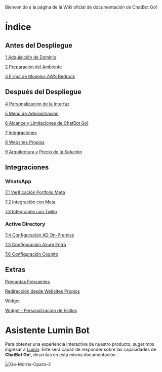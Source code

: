Bienvenido a la página de la Wiki oficial de documentación de ChatBot Go!  

# Índice
## Antes del Despliegue
[1 Adquisición de Dominio](https://github.com/morrisopazo/chatbot-go-docs/wiki/1-Adquisici%C3%B3n-de-Dominio)

[2 Preparación del Ambiente](https://github.com/morrisopazo/chatbot-go-docs/wiki/2-Preparaci%C3%B3n-del-Ambiente)

[3 Firma de Modelos AWS Bedrock](https://github.com/morrisopazo/chatbot-go-docs/wiki/3-Firma-de-Modelos-AWS-Bedrock)

## Después del Despliegue
[4 Personalización de la Interfaz](https://github.com/morrisopazo/chatbot-go-docs/wiki/4-Personalizaci%C3%B3n-de-la-Interfaz)

[5 Menú de Administración](https://github.com/morrisopazo/chatbot-go-docs/wiki/5-Men%C3%BA-de-Administraci%C3%B3n)

[6 Alcance y Limitaciones de ChatBot Go!](https://github.com/morrisopazo/chatbot-go-docs/wiki/6-Alcance-y-Limitaciones-de-Chatbot-Go!)

[7 Integraciones](https://github.com/morrisopazo/chatbot-go-docs/wiki/7-Integraciones)

[8 Websites Propios](https://github.com/morrisopazo/chatbot-go-docs/wiki/8-Websites-Propios)

[9 Arquitectura y Precio de la Solución](https://github.com/morrisopazo/chatbot-go-docs/wiki/9-Arquitectura-y-Precio-de-la-Soluci%C3%B3n)

## Integraciones
### WhatsApp
[7.1 Verificación Portfolio Meta](https://github.com/morrisopazo/chatbot-go-docs/wiki/7.1-Whatsapp-%E2%80%90-Verificaci%C3%B3n-Portfolio-Meta)

[7.2 Integración con Meta](https://github.com/morrisopazo/chatbot-go-docs/wiki/7.2-WhatsApp-%E2%80%90-Integraci%C3%B3n-Meta)

[7.3 Integración con Twilio](https://github.com/morrisopazo/chatbot-go-docs/wiki/7.3-WhatsApp-%E2%80%90-Integraci%C3%B3n-Twilio)

### Active Directory
[7.4 Configuración AD On-Premise]()

[7.5 Configuración Azure Entra]()

[7.6 Configuración Cognito]()

## Extras
[Preguntas Frecuentes](https://github.com/morrisopazo/chatbot-go-docs/wiki/Preguntas-Frecuentes)

[Redirección desde Websites Propios](https://github.com/morrisopazo/chatbot-go-docs/wiki/Redirecci%C3%B3n-desde-Websites-Propios)

[Widget](https://github.com/morrisopazo/chatbot-go-docs/wiki/Widget)

[Widget ‐ Personalización de Estilos](https://github.com/morrisopazo/chatbot-go-docs/wiki/Widget-%E2%80%90-Personalizaci%C3%B3n-de-Estilos)

# Asistente Lumin Bot
Para obtener una experiencia interactiva de nuestro producto, sugerimos ingresar a [Lumin](https://go.morrisopazo-datascience.com/). Este será capaz de responder sobre las capacidades de **ChatBot Go!**, descritas en esta misma documentación.

![Go-Morris-Opazo-2](https://github.com/user-attachments/assets/ca93e4f1-3bbb-4b55-91b4-47bb95970eb5)



